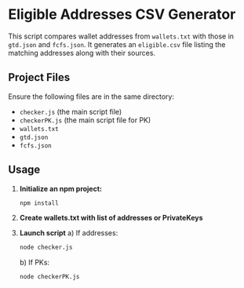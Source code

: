 # Eligible Addresses CSV Generator

This script compares wallet addresses from `wallets.txt` with those in `gtd.json` and `fcfs.json`. It generates an `eligible.csv` file listing the matching addresses along with their sources.

## Project Files

Ensure the following files are in the same directory:

-   `checker.js` (the main script file)
-   `checkerPK.js` (the main script file for PK)
-   `wallets.txt`
-   `gtd.json`
-   `fcfs.json`

## Usage

1. **Initialize an npm project:**
    ```bash
    npm install
    ```
2. **Create wallets.txt with list of addresses or PrivateKeys**

3. **Launch script**
   a) If addresses:
    ```bash
    node checker.js
    ```
    b) If PKs:
    ```bash
    node checkerPK.js
    ```
